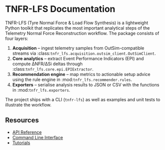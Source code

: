 # TNFR-LFS Documentation

TNFR-LFS (Tyre Normal Force & Load Flow Synthesis) is a lightweight
Python toolkit that replicates the most important analytical steps of
the Telemetry Normal Force Reconstruction workflow.  The package
consists of four layers:

1. **Acquisition** – ingest telemetry samples from OutSim-compatible
   streams via :class:`tnfr_lfs.acquisition.outsim_client.OutSimClient`.
2. **Core analytics** – extract Event Performance Indicators (EPI) and
   compute ΔNFR/ΔSi deltas through :class:`tnfr_lfs.core.epi.EPIExtractor`.
3. **Recommendation engine** – map metrics to actionable setup advice
   using the rule engine in :mod:`tnfr_lfs.recommender.rules`.
4. **Exporters** – serialise analysis results to JSON or CSV with the
   functions in :mod:`tnfr_lfs.exporters`.

The project ships with a CLI (`tnfr-lfs`) as well as examples and unit
tests to illustrate the workflow.


## Resources

- [API Reference](api_reference.md)
- [Command Line Interface](cli.md)
- [Tutorials](tutorials.md)
